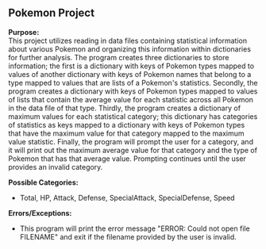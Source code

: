 Pokemon Project
---------------

**Purpose:**  
This project utilizes reading in data files containing statistical information about various Pokemon and organizing this information within dictionaries for further analysis. The program creates three dictionaries to store information; the first is a dictionary with keys of Pokemon types mapped to values of another dictionary with keys of Pokemon names that belong to a type mapped to values that are lists of a Pokemon's statistics. Secondly, the program creates a dictionary with keys of Pokemon types mapped to values of lists that contain the average value for each statistic across all Pokemon in the data file of that type. Thirdly, the program creates a dictionary of maximum values for each statistical category; this dictionary has categories of statistics as keys mapped to a dictionary with keys of Pokemon types that have the maximum value for that category mapped to the maximum value statistic. Finally, the program will prompt the user for a category, and it will print out the maximum average value for that category and the type of Pokemon that has that average value. Prompting continues until the user provides an invalid category.

**Possible Categories:**  
  * Total, HP, Attack, Defense, SpecialAttack, SpecialDefense, Speed

**Errors/Exceptions:**  
  * This program will print the error message "ERROR: Could not open file FILENAME" and exit if the filename provided by the user is invalid.
